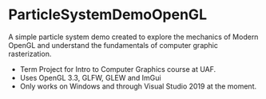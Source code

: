 # ParticleSystemDemoOpenGL
A simple particle system demo created to explore the mechanics of Modern OpenGL and understand the fundamentals of computer graphic rasterization. 

- Term Project for Intro to Computer Graphics course at UAF.
- Uses OpenGL 3.3, GLFW, GLEW and ImGui
- Only works on Windows and through Visual Studio 2019 at the moment.
